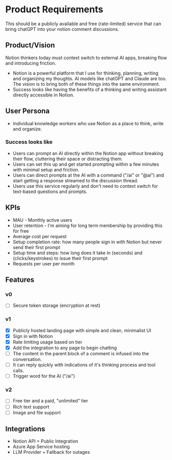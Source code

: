 # Product Requirements

This should be a publicly available and free (rate-limited) service that can bring chatGPT into your notion comment discussions.

## Product/Vision
Notion thinkers today must context switch to external AI apps, breaking flow and introducing friction.
- Notion is a powerful platform that I use for thinking, planning, writing and organizing my thoughts. AI models like chatGPT and Claude are too. The vision is to bring both of these things into the same environment.
- Success looks like having the benefits of a thinking and writing assistant directly accessible in Notion.

## User Persona
- Individual knowledge workers who use Notion as a place to think, write and organize.

### Success looks like
- Users can prompt an AI directly within the Notion app without breaking their flow, cluttering their space or distracting them.
- Users can set this up and get started prompting within a few minutes with minimal setup and friction.
- Users can direct prompts at the AI with a command ("/ai" or "@ai") and start getting a response streamed to the discussion thread.
- Users use this service regularly and don't need to context switch for text-based questions and prompts.

## KPIs
- MAU - Monthly active users
- User retention - I'm aiming for long term membership by providing this for free
- Average cost per request
- Setup completion rate: how many people sign in with Notion but never send their first prompt
- Setup time and steps: how long does it take in (seconds) and (clicks/keystrokes) to issue their first prompt
- Requests per user per month

## Features
### v0
- [ ] Secure token storage (encryption at rest)

### v1
- [x] Publicly hosted landing page with simple and clean, minimalist UI
- [x] Sign in with Notion
- [x] Rate limiting usage based on tier
- [x] Add the integration to any page to begin chatting
- [ ] The content in the parent block of a comment is infused into the conversation.
- [ ] It can reply quickly with indications of it's thinking process and tool calls.
- [ ] Trigger word for the AI ("/ai")

### v2
- [ ] Free tier and a paid, "unlimited" tier
- [ ] Rich text support
- [ ] Image and file support

## Integrations
- Notion API + Public Integration
- Azure App Service hosting
- LLM Provider + Fallback for outages
